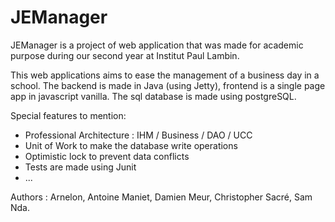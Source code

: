# JEManager

JEManager is a project of web application that was made for academic purpose during our second year at Institut Paul Lambin.


This web applications aims to ease the management of a business day in a school.
The backend is made in Java (using Jetty), frontend is a single page app in javascript vanilla. The sql database is made using postgreSQL.

Special features to mention:
- Professional Architecture : IHM / Business / DAO / UCC
- Unit of Work to make the database write operations
- Optimistic lock to prevent data conflicts
- Tests are made using Junit
- ...

Authors : Arnelon, Antoine Maniet, Damien Meur, Christopher Sacré, Sam Nda.
